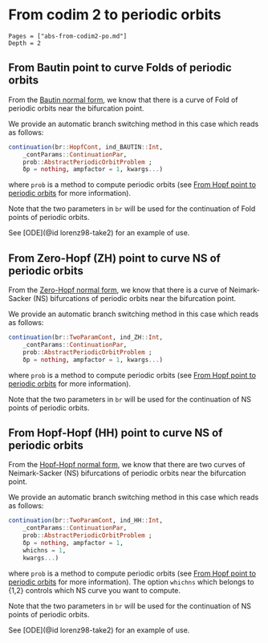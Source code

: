 # From codim 2 to periodic orbits

```@contents
Pages = ["abs-from-codim2-po.md"]
Depth = 2
```

## From Bautin point to curve Folds of periodic orbits

From the [Bautin normal form](http://scholarpedia.org/article/Bautin_bifurcation), we know that there is a curve of Fold of periodic orbits near the bifurcation point.

We provide an automatic branch switching method in this case which reads as follows:

```julia
continuation(br::HopfCont, ind_BAUTIN::Int, 
	_contParams::ContinuationPar,
    prob::AbstractPeriodicOrbitProblem ;
    δp = nothing, ampfactor = 1, kwargs...)
``` 

where `prob` is a method to compute periodic orbits (see [From Hopf point to periodic orbits](@ref) for more information).

Note that the two parameters in `br` will be used for the continuation of Fold points of periodic orbits.

See [ODE](@id lorenz98-take2) for an example of use.

## From Zero-Hopf (ZH) point to curve NS of periodic orbits

From the [Zero-Hopf normal form](http://scholarpedia.org/article/Zero-Hopf_bifurcation), we know that there is a curve of Neimark-Sacker (NS) bifurcations of periodic orbits near the bifurcation point.

We provide an automatic branch switching method in this case which reads as follows:

```julia
continuation(br::TwoParamCont, ind_ZH::Int, 
	_contParams::ContinuationPar,
    prob::AbstractPeriodicOrbitProblem ;
    δp = nothing, ampfactor = 1, kwargs...)
``` 

where `prob` is a method to compute periodic orbits (see [From Hopf point to periodic orbits](@ref) for more information).

Note that the two parameters in `br` will be used for the continuation of NS points of periodic orbits.

## From Hopf-Hopf (HH) point to curve NS of periodic orbits

From the [Hopf-Hopf normal form](http://scholarpedia.org/article/Hopf-Hopf_bifurcation), we know that there are two curves of Neimark-Sacker (NS) bifurcations of periodic orbits near the bifurcation point.

We provide an automatic branch switching method in this case which reads as follows:

```julia
continuation(br::TwoParamCont, ind_HH::Int, 
	_contParams::ContinuationPar,
    prob::AbstractPeriodicOrbitProblem ;
    δp = nothing, ampfactor = 1, 
    whichns = 1,
    kwargs...)
``` 

where `prob` is a method to compute periodic orbits (see [From Hopf point to periodic orbits](@ref) for more information).
The option `whichns` which belongs to {1,2} controls which NS curve you want to compute. 

Note that the two parameters in `br` will be used for the continuation of NS points of periodic orbits.

See [ODE](@id lorenz98-take2) for an example of use.
	